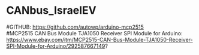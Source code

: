 # CANbus_IsraelEV


#GITHUB: https://github.com/autowp/arduino-mcp2515  
#MCP2515 CAN Bus Module TJA1050 Receiver SPI Module for Arduino: https://www.ebay.com/itm/MCP2515-CAN-Bus-Module-TJA1050-Receiver-SPI-Module-for-Arduino/292587667149?

